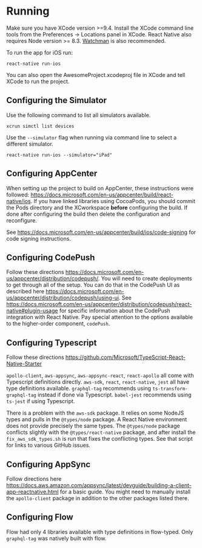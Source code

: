 # Running

Make sure you have XCode version >=9.4. Install the XCode command line tools from the Preferences -> Locations panel in XCode. React Native also requires Node version >= 8.3. [Watchman](https://facebook.github.io/watchman) is also recommended.

To run the app for iOS run:

```
react-native run-ios
```

You can also open the AwesomeProject.xcodeproj file in XCode and tell XCode to
run the project.

## Configuring the Simulator

Use the following command to list all simulators available.

```
xcrun simctl list devices
```

Use the `--simulator` flag when running via command line to select a different simulator.

```
react-native run-ios --simulator="iPad"
```

## Configuring AppCenter

When setting up the project to build on AppCenter, these instructions were
followed: https://docs.microsoft.com/en-us/appcenter/build/react-native/ios. If
you have linked libraries using CocoaPods, you should commit the Pods directory
and the XCworkspace **before** configuring the build. If done after configuring
the build then delete the configuration and reconfigure.

See https://docs.microsoft.com/en-us/appcenter/build/ios/code-signing for code
signing instructions.

## Configuring CodePush

Follow these directions
https://docs.microsoft.com/en-us/appcenter/distribution/codepush/. You will need
to create deployments to get through all of the setup. You can do that in the
CodePush UI as described here
https://docs.microsoft.com/en-us/appcenter/distribution/codepush/using-ui. See
https://docs.microsoft.com/en-us/appcenter/distribution/codepush/react-native#plugin-usage
for specific information about the CodePush integration with React Native. Pay
special attention to the options available to the higher-order component, `codePush`.

## Configuring Typescript

Follow these directions https://github.com/Microsoft/TypeScript-React-Native-Starter

`apollo-client`, `aws-appsync`, `aws-appsync-react`, `react-apollo` all come
with Typescript definitions directly. `aws-sdk`, `react`, `react-native`, `jest`
all have type definitions available. `graphql-tag` recommends using
`ts-transform-graphql-tag` instead if done via Typescript. `babel-jest`
recommends using `ts-jest` if using Typescript.

There is a problem with the `aws-sdk` package. It relies on some NodeJS types
and pulls in the `@types/node` package. A React Native environment does not
provide precisely the same types. The `@types/node` package conflicts slightly
with the `@types/react-native` package, and after install the
`fix_aws_sdk_types.sh` is run that fixes the conflicting types. See that script
for links to various GitHub issues.

## Configuring AppSync

Follow directions here
https://docs.aws.amazon.com/appsync/latest/devguide/building-a-client-app-reactnative.html
for a basic guide. You might need to manually install the `apollo-client`
package in addition to the other packages listed there.

## Configuring Flow

Flow had only 4 libraries available with type definitions in flow-typed. Only
`graphql-tag` was natively built with flow.
